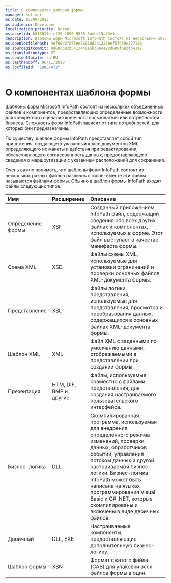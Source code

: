 ```yaml
---
title: О компонентах шаблона формы
manager: soliver
ms.date: 03/09/2015
ms.audience: Developer
localization_priority: Normal
ms.assetid: b51361fe-cf29-f890-9876-5aebe15c73e1
description: Шаблоны форм Microsoft InfoPath состоят из нескольких объединенных файлов и компонентов, предоставляющих определенные возможности для конкретного сценария конечного пользователя или потребностей бизнеса. Сложность форм InfoPath зависит от типа потребностей, для которых они предназначены.
ms.openlocfilehash: 4ef90d3fb55ee38018d2c1226bef5fd59e277186
ms.sourcegitcommit: 9d60cd82b5413446e5bc8ace2cd689f683fb41a7
ms.translationtype: MT
ms.contentlocale: ru-RU
ms.lasthandoff: 06/11/2018
ms.locfileid: "19807472"
---
```

# <a name="about-form-template-components"></a>О компонентах шаблона формы

Шаблоны форм Microsoft InfoPath состоят из нескольких объединенных файлов и компонентов, предоставляющих определенные возможности для конкретного сценария конечного пользователя или потребностей бизнеса. Сложность форм InfoPath зависит от типа потребностей, для которых они предназначены.
  
По существу, шаблон формы InfoPath представляет собой тип приложения, создающего указанный класс документов XML, определяющего их макеты и действия при редактировании, обеспечивающего согласованность данных, предоставляющего сведения о маршрутизации с указанием расположений для сохранения.
  
Очень важно понимать, что шаблоны форм InfoPath состоят из нескольких разных файлов различных типов; вместе эти файлы называются файлами формы. Обычно в шаблон формы InfoPath входят файлы следующих типов.
  
|**Имя**|**Расширение**|**Описание**|
|:-----|:-----|:-----|
|Определение формы  <br/> |XSF  <br/> |Созданный приложением InfoPath файл, содержащий сведения обо всех других файлах и компонентах, используемых в форме. Этот файл выступает в качестве манифеста формы.  <br/> |
|Схема XML  <br/> |XSD  <br/> |Файлы схемы XML, используемые для установки ограничений и проверки основных файлов XML-документа формы.  <br/> |
|Представление  <br/> |XSL  <br/> |Файлы логики представления, используемые для представления, просмотра и преобразования данных, содержащихся в основных файлах XML-документа формы.  <br/> |
|Шаблон XML   <br/> |XML  <br/> |Файл XML с заданными по умолчанию данными, отображаемыми в представлении при создании формы.  <br/> |
|Презентация  <br/> |HTM, DIF, BMP и другие  <br/> |Файлы, используемые совместно с файлами представления, для создания настраиваемого пользовательского интерфейса.  <br/> |
|Бизнес-логика  <br/> |DLL  <br/> |Скомпилированная программа, используемая для внедрения определенного режима изменений, проверки данных, обработчиков событий, управления потоком данных и другой настраиваемой бизнес-логики. Бизнес-логика InfoPath может быть написана на языках программирования Visual Basic и C# .NET, которые скомпилированы и включены в виде двоичных файлов.  <br/> |
|Двоичный  <br/> |DLL, EXE  <br/> |  Настраиваемые компоненты, предоставляющие дополнительную бизнес-логику.  <br/> |
|Шаблон формы  <br/> |XSN  <br/> |Формат сжатого файла (CAB) для упаковки всех файлов формы в один.  <br/> |
   

